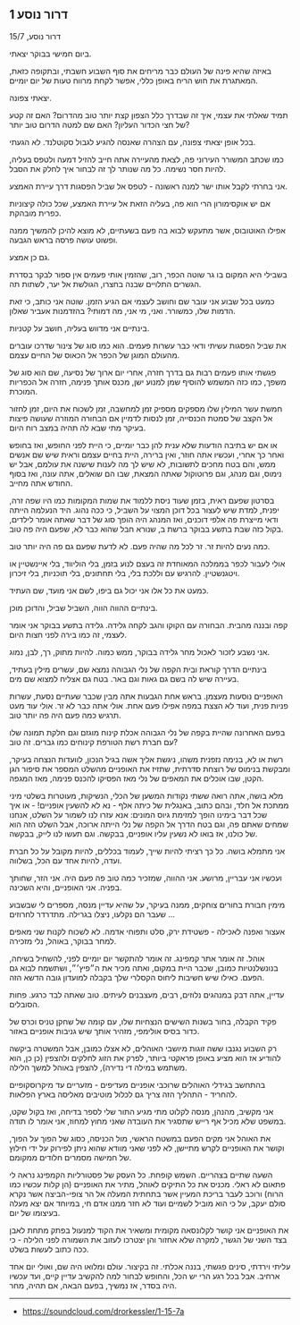 ## דרור נוסע 1

דרור נוסע, 15/7

ביום חמישי בבוקר יצאתי. 

באיזה שהיא פינה של העולם כבר מריחים את סוף השבוע חשבתי, ובתקופה כזאת, המאתגרת את חוש הריח באופן כללי, אפשר לקחת מרווח טעות של יום יומיים. 

יצאתי צפונה. 

תמיד שאלתי את עצמי, איך זה שבדרך כלל הצפון קצת יותר טוב מהדרום? האם זה קטע של חצי הכדור העליון? האם שם למטה הדרום טוב יותר? 

בכל אופן יצאתי צפונה, עם הצהרה שאנסה להגיע לגבול סקוטלנד. לא הגעתי.

כמו שכתב המשורר העירוני פה, לצאת מהעיירה אתה חייב להזיל דמעה ולטפס בעליה, להיות חסר נשימה. כל מה שנותר לך זה לבחור איך לחלק את הסבל. 

אני בחרתי לקבל אותו ישר למנה ראשונה - לטפס אל שביל הפסגות דרך עיירת האמצע. 

אם יש אוקסימורון הרי הוא פה, בעליה הזאת אל עיירת האמצע, שכל כולה קיצוניות כפרית מובהקת. 

אפילו האוטובוס, אשר מתעקש לבוא בה פעם בשעתיים, לא מוצא להיכן להמשיך ממנה ופשוט עושה פרסה בראש הגבעה. 

גם כן אמצע. 

בשבילי היא המקום בו גר שוטה הכפר, רוב, שהזמין אותי פעמים אין ספור לבקר בסדרת הגשרים התלויים שבנה בחצרו, הגולשת אל יער, לשתות תה. 

כמעט בכל שבוע אני עובר שם וחושב לעצמי אם הגיע הזמן. שוטה אני כותב, כי זאת הדמות שלו, כמשורר. ואני, מי אני, מה דמותי? בהזדמנות אעביר שאלון. 

בינתיים אני מדווש בעליה, חושב על קטניות.

את שביל הפסגות עשיתי ודאי כבר עשרות פעמים. הוא כמו סוג של צינור שדרכו עוברים מהעולם המוגן של הכפר אל הכאוס של החיים עצמם. 

פגשתי אותו פעמים רבות גם בדרך חזרה, אחרי יום ארוך של נסיעה, שם הוא סוג של משפך, כמו כזה המשמש להוסיף שמן למנוע ישן, מכנס אותך פנימה, חזרה אל הכפריות המוכרת. 

חמשת עשר המילין שלו מספקים מספיק זמן למחשבה, זמן לשכוח את היום, זמן לחזור אל הקצב של סמטת הכנסייה, זמן לנסות לדמיין אם הבחורה המוזרה שעושה פיצות בעיקר מתי שבא לה תהיה במצב רוח היום. 

או אם יש בתיבה הודעות שלא ענית להן כבר יומיים, כי היית לפני החופש, ואז בחופש ואחר כך אחרי, ועכשיו אתה חוזר, ואין ברירה, היית בחיים עצמם וראית שיש שם אנשים ממש, והם בטח מחכים לתשובות, לא שיש לך מה לענות שישנה את עולמם, אבל יש נימוס, וגם מנהג, וגם פרוטוקול שאתה המצאת, שבו הם שואלים, אתה עונה, ואז בסוף החודש אתה מחייב.

בסרטון שפעם ראית, בזמן שעוד ניסת ללמוד את שמות המקומות כמו היו שפה זרה, יפנית, למדת שיש לעצור בכל דוכן המצוי על השביל, כי ככה נהוג. היד הנעלמה הייתה ודאי מייצרת פה אלפי דוכנים, ואז המנהג היה הופך סוג של דבר שאתה אומר לילדים, בקול כזה שבת בתשע בבוקר ברשת ב, שנורא חבל שהוא כבר לא, שפעם היה פה טוב. 

כמה נעים להיות זר. זר לכל מה שהיה פעם. לא לדעת שפעם גם פה היה יותר טוב. 

אולי לעבור לכפר בממלכה המאוחדת זה בעצם לנוע בזמן, בלי הוליווד, בלי איינשטיין או ויטגנשטיין. להרגיש עם וללכת בלי, בלי תחתונים, בלי תוכניות, בלי זיכרון. 

כמעט את כל אלו אני יכול גם ביפו, לשם אני מועד, שם העתיד. 

בינתיים ההווה הווה, השביל שביל, והדוכן מוכן. 

קפה ובננה מהבית. הבחורה עם הקוקו והגב לקחה גלידה. גלידה בתשע בבוקר אני אומר לעצמי, זה כמו בירה לפני חצות היום. 

אני נשבע לזכור לאכול מחר גלידה בבוקר, ממש כמוה. להיות מתוק, רך, לבן, נמוג. 

בינתיים הדרך קוראת ובית הקפה של נלי הגבוהה נמצא שם, עשרים מילין בעתיד, בעיירה שיש לה בשם גם גאות וגם באר. בטח גם אצליח למצוא שם מים.

האופניים נוסעות מעצמן. בראש אחת הגבעות אתה מבין שכבר שעתיים נסעת, עשרות פניות פנית, ועוד לא הצצת במפה אפילו פעם אחת. אולי אתה כבר לא זר. אולי עוד מעט תרגיש כמה פעם היה פה יותר טוב. 

בפעם האחרונה שהיית בקפה של נלי הגבוהה אכלת קינוח מוגזם וגם חלקת תמונה שלו עם חברת רשת הטורפת קינוחים כמו גברים. זה טוב? 

רשת או לא, בנימה נזפנית משהו, ניגשת אליך אשה בגיל הנכון, לוועדות הנצחה בעיקר, ומבקשת בנימוס של רוצחת סדרתית, שתזיז את האופניים מהשלט המספר את סיפור הגן הקטן, שבו אוכלים את המאפים של נלי מאז הפסיקו להכנס פנימה, מאז המגפה. 

מלא בושה, אתה רואה ששתי נקודות המשען של הכלי, הנשיקות, מעוטרות בשלטי מיני ממתכת אל חלד, ובהם כתוב, באנגלית של כיתה אלף - נא לא להשעין אופניים! - או איך שכל דבר בימינו הופך למזימת גיוס המונים: אנא עזרו לנו לשמור על השלט, אנחנו שמחים שאתם פה, וגם בטח הדרך אל הקפה של נלי הייתה ארוכה, אבל השלט הזה הוא של כולנו, אז בואו לא נשעין עליו אופניים, בבקשה. וגם תעשו לנו לייק, בבקשה. 

אני מתמלא בושה. כל כך רציתי להיות שייך, לעמוד בכללים, להיות מקובל על כל חברת ועדה, להיות אחד עם הכל, בשלווה. 

ועכשיו אני עבריין, מרושע. אני ההווה, שמזכיר כמה טוב פה פעם היה. אני הזר, שחותך בפניה. אני האופניים, והיא השכינה. 

מימין חבורת בחורים צוחקים, ממנה בעיקר, על שהיא עדיין מנסה, מספרים לי שבשבוע שעבר הם נקלעו, ניצלו בגרילה. מתדרדר לחרוזים ... 

אעצור ואפנה לאכילה - פשטידת ירק, סלט ותפוחי אדמה. לא לשכוח לקנות שני מאפים למחר בבוקר, באוהל, נלי מזכירה. 

אוהל. זה אומר אתר קמפינג. זה אומר להתקשר יום יומיים לפני, להשחיל בשיחה, בנונשלנטיות כמובן, שכבר היית במקום, ואתה מכיר את ה״פיץ׳״, ושתשמח לבוא גם הפעם. כאילו שיש חשיבות ליחוס הקסלרי שלך בקבלה למועדון גובה הדשא הזה. 

עדיין, אתה דבק במנהגים נלוזים, רבים, מעצבנים לעיתים. טוב שאתה לבד כרגע. פחות הסובלים. 

פקיד הקבלה, בחור בשנות השישים הנצחיות שלו, עם קומה של שחקן טניס וכרס של כדור בסיס אולימפי, מזהיר אותך שיש גניבות אופניים באזור. 

רק השבוע נגנבו ששה זוגות מיושבי האוהלים, לא אצלו כמובן, אבל המשטרה ביקשה להודיע אז הוא מציע באופן פראקטי ביותר, לפרק את הזוג לחלקים ולהצפין (כן כן, הוא משתמש במילה די נדירה), להצפין באוהל למשך הלילה. 

בהתחשב בגידלי האוהלים שרוכבי אופניים מעדיפים - מזעריים עד מיקרוסקופיים להחריד - התהליך הזה צריך גם לכלול מוטיבים מאליסה בארץ הפלאות. 

אני מקשיב, מהנהן, מנסה לקלוט מתי מגיע התור שלי לספר בדיחה, ואז בקול שקט, במשפט שלא מכיל אף רייש שתסגיר את העובדה שאני מחוץ למחוז, אני אומר לו תודה. 

את האוהל אני מקים הפעם במשטח הראשי, מול הכניסה, כסוג של הפוך על הפוך, וקושר את האופניים לקרש מתיישן, לא לפני שאני מוודא שהוא ניתן לפירוק על ידי חילוץ של חמישה מסמרים חלודים ממקומם. 

השעה שתיים בצהריים. השמש קופחת. כל העסק של פסטורליות הקמפינג נראה לי פתאום לא ראלי. מכניס את כל התיקים לאוהל, מתיר את האופניים (הן קלות עכשיו כמו הרוח) ורוכב לעבר בריכת המעיין אשר בתחתית המעלה אל הר צופי-הביצה אשר נקרא סולם יעקב, על כי הוא מוביל לשמיים ועוד לא חזר ממנו אדם חי, במיוחד אם יצא מעלה בעיצומו של יום.

 את האופניים אני קושר לקלונסאה מקומית ומשאיר את הקוד למנעול בפתק מתחת לאבן בצד השני של הגשר, למקרה שלא אחזור והן יצטרכו לעזוב את השמורה לפני הלילה - כי ככה כתוב לעשות בשלט.

עליתי וירדתי, סינים פגשתי, בננה אכלתי. זה בקיצור. עולם ומלואו היה שם, ואולי יום אחד ארחיב. אבל בכל רגע הרי יש הכל, והחופש לבחור למה להקשיב עדיין קיים, ועד עכשיו היה בסדר, אז נמשיך, בפעם הבאה, אם תהיה, מחר.


---
- https://soundcloud.com/drorkessler/1-15-7a
